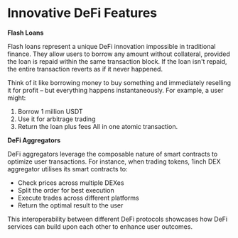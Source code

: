 # Innovative DeFi Features

**Flash Loans**

Flash loans represent a unique DeFi innovation impossible in traditional finance. They allow users to borrow any amount without collateral, provided the loan is repaid within the same transaction block. If the loan isn't repaid, the entire transaction reverts as if it never happened.

Think of it like borrowing money to buy something and immediately reselling it for profit – but everything happens instantaneously. For example, a user might:

1. Borrow 1 million USDT
2. Use it for arbitrage trading
3. Return the loan plus fees All in one atomic transaction.

**DeFi Aggregators**

DeFi aggregators leverage the composable nature of smart contracts to optimize user transactions. For instance, when trading tokens, 1inch DEX aggregator utilises its smart contracts to:

- Check prices across multiple DEXes
- Split the order for best execution
- Execute trades across different platforms
- Return the optimal result to the user

This interoperability between different DeFi protocols showcases how DeFi services can build upon each other to enhance user outcomes.